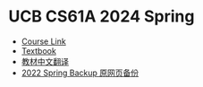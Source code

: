 # UCB CS61A 2024 Spring

- [Course Link](https://cs61a.org/)
- [Textbook](http://composingprograms.com/)
- [教材中文翻译](https://composingprograms.netlify.app)
- [2022 Spring Backup 原网页备份](https://cs61a.vercel.app/)
